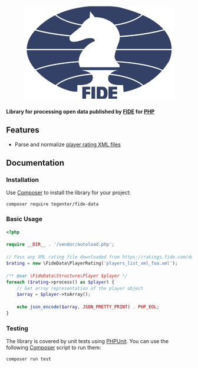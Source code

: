 <h1 align="center"><img src="fide.png" alt="FIDE" width="410" height="250"></h1>

**Library for processing open data published by [FIDE](https://www.fide.com) for [PHP](https://php.net)**

## Features

- Parse and normalize [player rating XML files](https://ratings.fide.com/download_lists.phtml)

## Documentation

### Installation

Use [Composer](https://getcomposer.org) to install the library for your project:

    composer require tegenter/fide-data
    
### Basic Usage

```php
<?php

require __DIR__ . '/vendor/autoload.php';

// Pass any XML rating file downloaded from https://ratings.fide.com/download_lists.phtml
$rating = new \FideData\PlayerRating('players_list_xml_foa.xml');

/** @var \FideData\Structure\Player $player */
foreach ($rating->process() as $player) {
    // Get array representation of the player object
    $array = $player->toArray();

    echo json_encode($array, JSON_PRETTY_PRINT) . PHP_EOL;
}
```

### Testing

The library is covered by unit tests using [PHPUnit](https://phpunit.de). You can use the following [Composer](https://getcomposer.org) script to run them:

    composer run test

